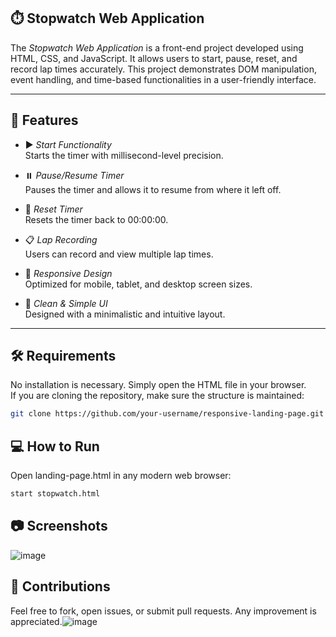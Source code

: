 ## ⏱️ Stopwatch Web Application

The *Stopwatch Web Application* is a front-end project developed using HTML, CSS, and JavaScript. It allows users to start, pause, reset, and record lap times accurately. This project demonstrates DOM manipulation, event handling, and time-based functionalities in a user-friendly interface.

---

## 🚀 Features

- ▶️ *Start Functionality*  
  Starts the timer with millisecond-level precision.

- ⏸️ *Pause/Resume Timer*  
  Pauses the timer and allows it to resume from where it left off.

- 🔁 *Reset Timer*  
  Resets the timer back to 00:00:00.

- 📋 *Lap Recording*  
  Users can record and view multiple lap times.

- 📱 *Responsive Design*  
  Optimized for mobile, tablet, and desktop screen sizes.

- 🎨 *Clean & Simple UI*  
  Designed with a minimalistic and intuitive layout.

---

## 🛠️ Requirements

No installation is necessary. Simply open the HTML file in your browser.  
If you are cloning the repository, make sure the structure is maintained:

```bash
git clone https://github.com/your-username/responsive-landing-page.git
```

## 💻 How to Run


Open landing-page.html in any modern web browser:
```bash
start stopwatch.html
```

## 📷 Screenshots

![image](https://github.com/user-attachments/assets/d338d735-dbc0-4d9e-870e-bdb3cd91be29)


## 🤝 Contributions

Feel free to fork, open issues, or submit pull requests. Any improvement is appreciated.![image](https://github.com/user-attachments/assets/df6463f6-2029-4f49-9b05-9066c3b96a11)
